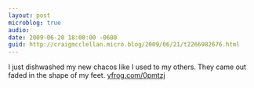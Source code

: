 ```yaml
---
layout: post
microblog: true
audio: 
date: 2009-06-20 18:00:00 -0600
guid: http://craigmcclellan.micro.blog/2009/06/21/t2266982676.html
---
```

I just dishwashed my new chacos like I used to my others. They came out faded in the shape of my feet.  [yfrog.com/0pmtzj](http://yfrog.com/0pmtzj)
